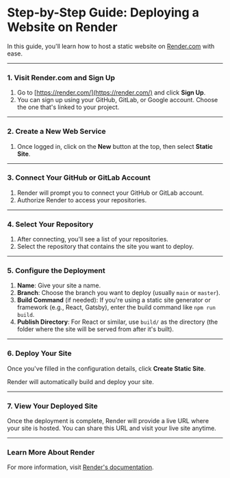 # Step-by-Step Guide: Deploying a Website on Render

In this guide, you'll learn how to host a static website on [Render.com](https://render.com/) with ease.

---

### 1. Visit Render.com and Sign Up

1. Go to [https://render.com/](https://render.com/) and click **Sign Up**.
2. You can sign up using your GitHub, GitLab, or Google account. Choose the one that's linked to your project.

---

### 2. Create a New Web Service

1. Once logged in, click on the **New** button at the top, then select **Static Site**.

---

### 3. Connect Your GitHub or GitLab Account

1. Render will prompt you to connect your GitHub or GitLab account.
2. Authorize Render to access your repositories.

---

### 4. Select Your Repository

1. After connecting, you'll see a list of your repositories.
2. Select the repository that contains the site you want to deploy.

---

### 5. Configure the Deployment

1. **Name**: Give your site a name.
2. **Branch**: Choose the branch you want to deploy (usually `main` or `master`).
3. **Build Command** (if needed): If you're using a static site generator or framework (e.g., React, Gatsby), enter the build command like `npm run build`.
4. **Publish Directory**: For React or similar, use `build/` as the directory (the folder where the site will be served from after it's built).

---

### 6. Deploy Your Site

Once you've filled in the configuration details, click **Create Static Site**.

Render will automatically build and deploy your site.

---

### 7. View Your Deployed Site

Once the deployment is complete, Render will provide a live URL where your site is hosted. You can share this URL and visit your live site anytime.

---

### Learn More About Render

For more information, visit [Render's documentation](https://render.com/docs).
